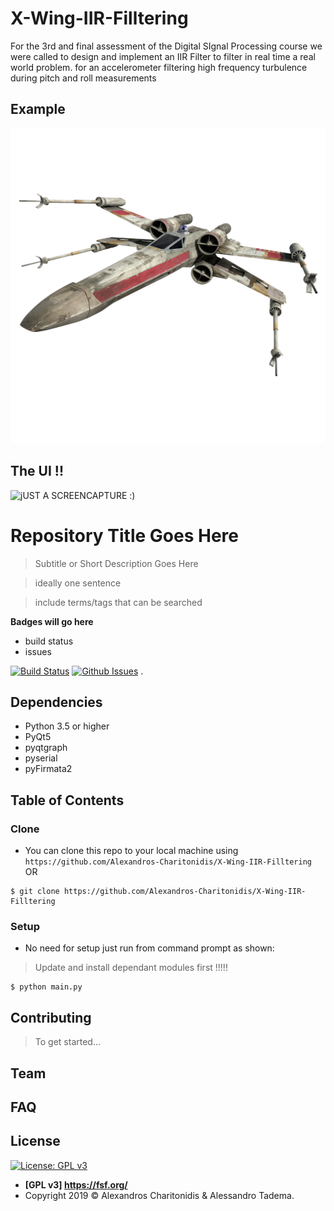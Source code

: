# X-Wing-IIR-Filltering
For the 3rd and final assessment of the Digital SIgnal Processing course we were called to design and implement an IIR Filter to filter in real time a real world problem.  for an accelerometer filtering high frequency turbulence during pitch and roll measurements



## Example

![](https://github.com/Alexandros-Charitonidis/X-Wing-IIR-Filltering/blob/master/images/X-Wing.png)

## The UI !!

![jUST A SCREENCAPTURE :) ](GIF.gif)

# Repository Title Goes Here

> Subtitle or Short Description Goes Here

> ideally one sentence

> include terms/tags that can be searched

**Badges will go here**

- build status
- issues 

[![Build Status](http://img.shields.io/travis/badges/badgerbadgerbadger.svg?style=flat-square)](https://travis-ci.org/badges/badgerbadgerbadger) [![Github Issues](http://githubbadges.herokuapp.com/badges/badgerbadgerbadger/issues.svg?style=flat-square)](https://github.com/badges/badgerbadgerbadger/issues)
.

## Dependencies
- Python 3.5 or higher
- PyQt5
- pyqtgraph
- pyserial 
- pyFirmata2

## Table of Contents 


### Clone

- You can clone this repo to your local machine using `https://github.com/Alexandros-Charitonidis/X-Wing-IIR-Filltering` OR
```shell
$ git clone https://github.com/Alexandros-Charitonidis/X-Wing-IIR-Filltering
```

### Setup

- No need for setup just run from command prompt as shown:

> Update and install dependant modules first !!!!!

```shell
$ python main.py
```


## Contributing

> To get started...


## Team


## FAQ


## License

[![License: GPL v3](https://img.shields.io/badge/License-GPLv3-blue.svg)](https://www.gnu.org/licenses/gpl-3.0)

- **[GPL v3] <https://fsf.org/>**
- Copyright 2019 © Alexandros Charitonidis & Alessandro Tadema.
